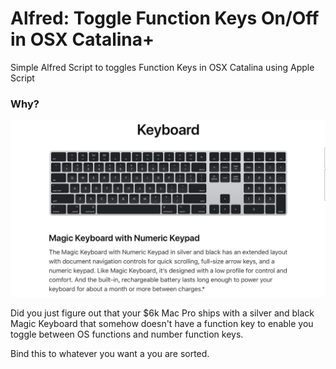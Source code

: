 # Alfred: Toggle Function Keys On/Off in OSX Catalina+

Simple Alfred Script to toggles Function Keys in OSX Catalina using Apple Script  

### Why?

![keyboard](key.jpg)

Did you just figure out that your $6k Mac Pro ships with a silver and black Magic Keyboard that somehow doesn't have a function key to enable you toggle between OS functions and number function keys. 

Bind this to whatever you want a you are sorted.